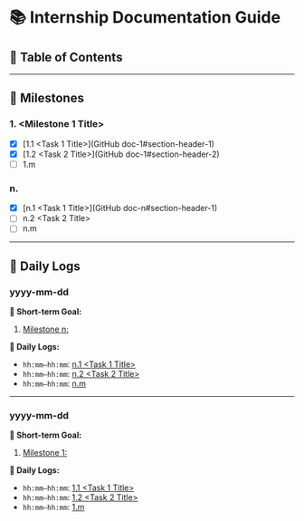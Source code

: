 # 📚 Internship Documentation Guide

## 📑 Table of Contents
<!-- (GitHub auto-generates ToC based on headers. You may use a Markdown TOC generator plugin for static ToC if needed.) -->

---

## 🏁 Milestones

### 1. <Milestone 1 Title>
- [x] [1.1 <Task 1 Title>](GitHub doc-1#section-header-1)
- [x] [1.2 <Task 2 Title>](GitHub doc-1#section-header-2)
- [ ] 1.m <Task m Title>

### n. <Milestone n Title>
- [x] [n.1 <Task 1 Title>](GitHub doc-n#section-header-1)
- [ ] n.2 <Task 2 Title>
- [ ] n.m <Task m Title>

---

## 📆 Daily Logs

### yyyy-mm-dd

**🎯 Short-term Goal:**  
1. [Milestone n: <Milestone Title>](<GitHub doc-1 link>)

**📝 Daily Logs:**  
- `hh:mm–hh:mm`: [n.1 <Task 1 Title>](<GitHub doc-n#section-header-1>)  
- `hh:mm–hh:mm`: [n.2 <Task 2 Title>](<GitHub doc-n#section-header-2>)  
- `hh:mm–hh:mm`: [n.m <Task m Title>](<GitHub doc-n#section-header-n>)

---

### yyyy-mm-dd

**🎯 Short-term Goal:**  
1. [Milestone 1: <Milestone Title>](<GitHub Plan Link>)

**📝 Daily Logs:**  
- `hh:mm–hh:mm`: [1.1 <Task 1 Title>](<GitHub Task Link>)  
- `hh:mm–hh:mm`: [1.2 <Task 2 Title>](<GitHub Task Link>)  
- `hh:mm–hh:mm`: [1.m <Task m Title>](<GitHub Task Link>)